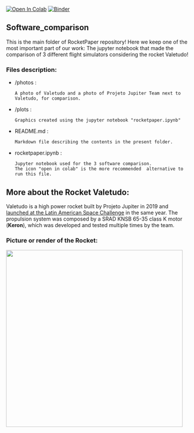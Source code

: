 [![Open In Colab](https://colab.research.google.com/assets/colab-badge.svg)](https://colab.research.google.com/github/Projeto-Jupiter/RocketPaper/blob/main/Software_comparison/rocketpaper.ipynb)
[![Binder](https://mybinder.org/badge_logo.svg)](https://mybinder.org/v2/gh/Projeto-Jupiter/RocketPaper/main?filepath=Software_comparison%2Frocketpaper.ipynb)


## Software_comparison

This is the main folder of RocketPaper repository!
Here we keep one of the most important part of our work: 
The jupyter notebook that made the comparison of 3 different flight simulators considering the rocket Valetudo!

### Files description:

- /photos :

      A photo of Valetudo and a photo of Projeto Jupiter Team next to Valetudo, for comparison.

- /plots :

      Graphics created using the jupyter notebook "rocketpaper.ipynb"

- README.md : 

      Markdown file describing the contents in the present folder.
      
- rocketpaper.ipynb : 

      Jupyter notebook used for the 3 software comparison.
      The icon "open in colab" is the more recommended  alternative to run this file.


## More about the Rocket Valetudo:
Valetudo is a high power rocket built by Projeto Jupiter in 2019 and [launched at the Latin American Space Challenge](https://youtu.be/qpMklVJ1a18) in the same year.
The propulsion system was composed by a SRAD KNSB 65-35 class K motor (**Keron**), which was developed and tested multiple times by the team.

### Picture or render of the Rocket:
<img src="https://raw.githubusercontent.com/Projeto-Jupiter/RocketPaper/main/Software_comparison/photos/Valetudo_the_best.jpg?token=APFE6WNML4KAWDS36Z7H6RC7WWDY4" height="480" align="center">
